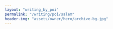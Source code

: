 ```yaml
---
layout: "writing_by_poi"
permalink: "/writing/poi/salem"
header-img: "assets/owner/hero/archive-bg.jpg"
---
```

